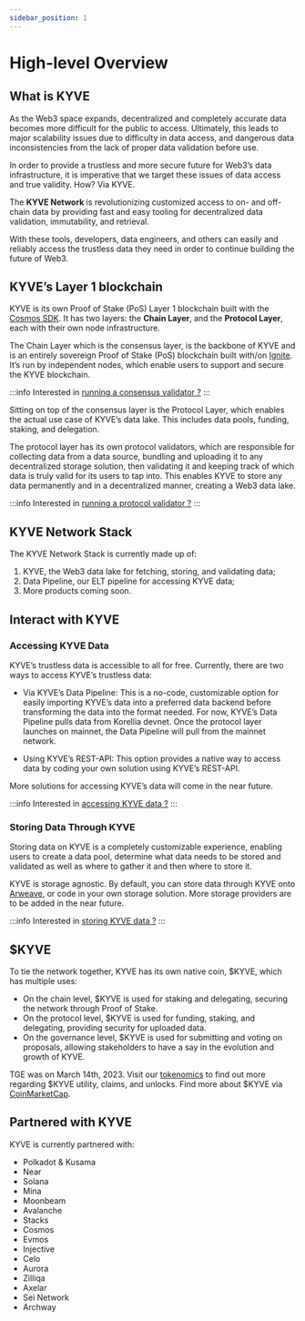 ```yaml
---
sidebar_position: 1
---
```


# High-level Overview

## What is KYVE

As the Web3 space expands, decentralized and completely accurate data becomes more difficult for the public to access.
Ultimately, this leads to major scalability issues due to difficulty in data access, and dangerous data inconsistencies
from the lack of proper data validation before use.

In order to provide a trustless and more secure future for Web3’s data infrastructure, it is imperative that we target these
issues of data access and true validity. How? Via KYVE.

The **KYVE Network** is revolutionizing customized access to on- and off-chain data by providing fast and easy tooling for
decentralized data validation, immutability, and retrieval.

With these tools, developers, data engineers, and others can easily and reliably access the trustless data they need in
order to continue building the future of Web3.

## KYVE’s Layer 1 blockchain

KYVE is its own Proof of Stake (PoS) Layer 1 blockchain built with the [Cosmos SDK](https://v1.cosmos.network/sdk). It has two layers: the **Chain Layer**, and the **Protocol
Layer**, each with their own node infrastructure.

The Chain Layer which is the consensus layer, is the backbone of KYVE and is an entirely sovereign Proof of Stake (PoS) blockchain built with/on
[Ignite](https://ignitedao.io/about-ignite-dao/). It’s run by independent nodes, which enable users to support and secure the KYVE blockchain.

:::info
Interested in [running a consensus validator ?](/validators/chain_nodes/overview)
:::

Sitting on top of the consensus layer is the Protocol Layer, which enables the actual use case of KYVE’s data lake. This
includes data pools, funding, staking, and delegation.

The protocol layer has its own protocol validators, which are responsible for collecting data from a data source, bundling
and uploading it to any decentralized storage solution, then validating it and keeping track of which data is truly
valid for its users to tap into. This enables KYVE to store any data permanently and in a decentralized manner, creating
a Web3 data lake.

:::info
Interested in [running a protocol validator ?](/validators/protocol_nodes/overview)
:::

## KYVE Network Stack

The KYVE Network Stack is currently made up of:

1. KYVE, the Web3 data lake for fetching, storing, and validating data;
2. Data Pipeline, our ELT pipeline for accessing KYVE data;
3. More products coming soon.

## Interact with KYVE

### Accessing KYVE Data

KYVE’s trustless data is accessible to all for free. Currently, there are two ways to access KYVE’s
trustless data:

- Via KYVE’s Data Pipeline: This is a no-code, customizable option for easily importing KYVE’s data into a
  preferred data backend before transforming the data into the format needed. For now, KYVE’s Data Pipeline pulls data from Korellia devnet. Once the protocol layer launches on mainnet, the Data Pipeline will pull from the mainnet network.

- Using KYVE’s REST-API: This option provides a native way to access data by coding your own solution using KYVE’s REST-API.

More solutions for accessing KYVE’s data will come in the near future.

:::info
Interested in [accessing KYVE data ?](/developers/data_engineers/accessing_data/using_rest)
:::

### Storing Data Through KYVE

Storing data on KYVE is a completely customizable experience, enabling users to create a data pool, determine what data
needs to be stored and validated as well as where to gather it and then where to store it.

KYVE is storage agnostic. By default, you can store data through KYVE onto [Arweave](https://www.arweave.org/), or code in your own storage
solution. More storage providers are to be added in the near future.

:::info
Interested in [storing KYVE data ?](/developers/data_engineers/adding_data/index)
:::

## \$KYVE

To tie the network together, KYVE has its own native coin, \$KYVE, which has multiple uses:

- On the chain level, \$KYVE is used for staking and delegating, securing the network through Proof of Stake.
- On the protocol level, \$KYVE is used for funding, staking, and delegating, providing security for uploaded data.
- On the governance level, \$KYVE is used for submitting and voting on proposals, allowing stakeholders to have a say in
  the evolution and growth of KYVE.

TGE was on March 14th, 2023. Visit our [tokenomics](https://www.kyve.network/tokenomics) to find out more regarding \$KYVE utility, claims, and unlocks. Find more about \$KYVE via [CoinMarketCap](https://coinmarketcap.com/currencies/kyve-network).

## Partnered with KYVE

KYVE is currently partnered with:

- Polkadot & Kusama
- Near
- Solana
- Mina
- Moonbeam
- Avalanche
- Stacks
- Cosmos
- Evmos
- Injective
- Celo
- Aurora
- Zilliqa
- Axelar
- Sei Network
- Archway

